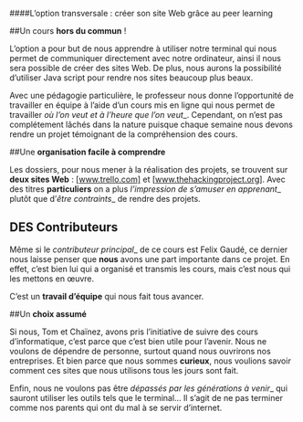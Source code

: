 ####L’option transversale : créer son site Web grâce au peer learning

 

##Un cours **hors du commun** !

L’option a pour but de nous apprendre à utiliser notre terminal qui nous permet de communiquer directement avec notre ordinateur, ainsi il nous sera possible de créer des sites Web. De plus, nous aurons la possibilité d’utiliser Java script pour rendre nos sites beaucoup plus beaux.

Avec une pédagogie particulière, le professeur nous donne l’opportunité de travailler en équipe à l’aide d’un cours mis en ligne qui nous permet de travailler _où l’on veut et à l’heure que l’on veut__. Cependant, on n’est pas complétement lâchés dans la nature puisque chaque semaine nous devons rendre un projet témoignant de la compréhension des cours.

 

##Une **organisation facile à comprendre**

Les dossiers, pour nous mener à la réalisation des projets, se trouvent sur **deux sites Web** : [www.trello.com] et [www.thehackingproject.org]. Avec des titres **particuliers** on a plus _l’impression de s’amuser en apprenant__ plutôt que d’_être contraints__ de rendre des projets.

 

## **DES** Contributeur**s**

Même si le _contributeur principal__ de ce cours est Felix Gaudé, ce dernier nous laisse penser que __nous__ avons une part importante dans ce projet. En effet, c’est bien lui qui a organisé et transmis les cours, mais c’est nous qui les mettons en œuvre.

C’est un **travail d’équipe** qui nous fait tous avancer.

 

##Un **choix assumé**

Si nous, Tom et Chaïnez, avons pris l’initiative de suivre des cours d’informatique, c’est parce que c’est bien utile pour l’avenir. Nous ne voulons de dépendre de personne, surtout quand nous ouvrirons nos entreprises. Et bien parce que nous sommes **curieux**, nous voulions savoir comment ces sites que nous utilisons tous les jours sont fait.

Enfin, nous ne voulons pas être _dépassés par les générations à venir__ qui sauront utiliser les outils tels que le terminal… Il s’agit de ne pas terminer comme nos parents qui ont du mal à se servir d’internet. 
